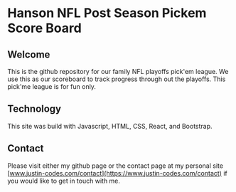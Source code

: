 # Hanson NFL Post Season Pickem Score Board

## Welcome
This is the github repository for our family NFL playoffs pick'em league.  We use this as our scoreboard to track progress through out the playoffs.  This pick'me league is for fun only.

## Technology
This site was build with Javascript, HTML, CSS, React, and Bootstrap.

## Contact
Please visit either my github page or the contact page at my personal site [www.justin-codes.com/contact](https://www.justin-codes.com/contact) if you would like to get in touch with me.